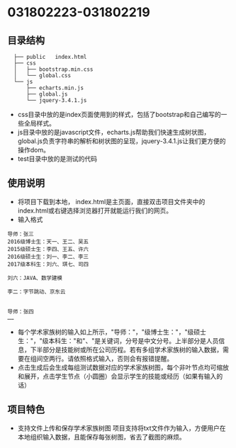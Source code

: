 # 031802223-031802219

## 目录结构

```
  ├── public   index.html
  ├── css
  │   ├── bootstrap.min.css 
  │   └── global.css 
  └── js
      ├── echarts.min.js  
      ├── global.js
      └── jquery-3.4.1.js
```
+ css目录中放的是index页面使用到的样式，包括了bootstrap和自己编写的一些全局样式。
+ js目录中放的是javascript文件，echarts.js帮助我们快速生成树状图，global.js负责字符串的解析和树状图的呈现，jquery-3.4.1.js让我们更方便的操作dom。
+ test目录中放的是测试的代码
## 使用说明
- 将项目下载到本地， index.html是主页面，直接双击项目文件夹中的index.html或右键选择浏览器打开就能运行我们的网页。
- 输入格式
```
导师：张三
2016级博士生：天一、王二、吴五
2015级硕士生：李四、王五、许六
2016级硕士生：刘一、李二、李三
2017级本科生：刘六、琪七、司四

刘六：JAVA、数学建模

李二：字节跳动、京东云


导师：张四
……
```
- 每个学术家族树的输入如上所示，"导师："，"级博士生："，"级硕士生："，"级本科生："和"、"是关键词，分号是中文分号。上半部分是人员信息，下半部分是技能树或所在公司历程。若有多组学术家族树的输入数据，需要在组间空两行。请依照格式输入，否则会有报错提醒。
- 点击生成后会生成每组测试数据对应的学术家族树图，每个非叶节点均可缩放和展开，点击学生节点（小圆圈）会显示学生的技能或经历（如果有输入的话）
## 项目特色
+ 支持文件上传和保存学术家族树图
项目支持将txt文件作为输入，方便用户在本地组织输入数据，且能保存每张树图，省去了截图的麻烦。